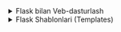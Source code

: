 <details>
<summary>
Flask bilan Veb-dasturlash
</summary>

Flask - bu Python'da veb-ilovalar yaratish uchun ishlatiladigan eng mashhur va engil vaznli freymworklardan biri. U minimalist dizaynga ega bo'lib, sizga kerakli funksiyalarni o'zingiz tanlash va qo'shish imkonini beradi. Bu esa Flaskni o'rganishni osonlashtiradi va uni kichik va katta loyihalar uchun ham moslashtiradi.

### 1-qism: Flask bilan tanishuv

**Veb-ilovalar nima?**

Veb-ilovalar - bu internet orqali ishlaydigan dasturlar. Ular foydalanuvchilarga ma'lumotlarni ko'rish, ma'lumotlarni kiritish, fayllarni yuklash, boshqa foydalanuvchilar bilan muloqot qilish va boshqa ko'plab amallarni bajarish imkonini beradi. Veb-ilovalarga misollar: ijtimoiy tarmoqlar (Facebook, Instagram), onlayn do'konlar (Amazon, AliExpress), qidiruv tizimlari (Google, Yandex) va boshqalar.

**Veb-freymworklar nima?**

Veb-freymworklar - bu veb-ilovalarni yaratishni osonlashtiradigan dasturiy ta'minot. Ular sizga veb-sahifalar yaratish, ma'lumotlar bazalari bilan ishlash, foydalanuvchilarni autentifikatsiya qilish va boshqa ko'plab vazifalarni bajarish uchun tayyor vositalarni taqdim etadi. Veb-freymworklardan foydalanish sizga kodni qayta yozishdan qutqaradi va ishlab chiqish jarayonini tezlashtiradi.

**Flask nima?**

Flask - bu Python'da yozilgan veb-freymwork. U "microframework" deb ataladi, chunki u juda kichik va sodda. Flask faqat asosiy funksiyalarni o'z ichiga oladi va sizga kerakli funksiyalarni o'zingiz tanlash imkonini beradi. Bu esa Flaskni o'rganishni osonlashtiradi va uni kichik va katta loyihalar uchun ham moslashtiradi.

**Flaskning afzalliklari:**

* **Engil vaznli:** Flask juda kichik va sodda. U faqat asosiy funksiyalarni o'z ichiga oladi va sizga kerakli funksiyalarni o'zingiz tanlash imkonini beradi. Bu esa ilovani tezroq ishlashiga va kamroq resurslarni talab qilishiga olib keladi.
* **Moslashuvchan:** Flask turli xil kutubxonalar va kengaytmalar bilan yaxshi ishlaydi. Bu sizga o'zingizning ehtiyojlaringizga mos ravishda ilovani sozlash imkonini beradi. Masalan, siz ma'lumotlar bazasi bilan ishlash uchun SQLAlchemy kutubxonasini yoki foydalanuvchilarni autentifikatsiya qilish uchun Flask-Login kutubxonasini ishlatishingiz mumkin.
* **O'rganish oson:** Flask'ning sodda tuzilishi va yaxshi hujjatlari uni o'rganishni osonlashtiradi. Agar siz Python dasturlash tilini bilsangiz, Flaskni o'rganish juda oson bo'ladi.
* **Tezkor ishlab chiqish:** Flask yordamida veb-ilovalarni tez va samarali yaratish mumkin. Flaskning soddaligi va moslashuvchanligi sizga ilovani tezroq ishlab chiqish imkonini beradi.

**Flaskni o'rnatish**

Flaskni o'rnatish uchun quyidagi buyruqni bajaring:

```bash
pip install Flask
```

**Oddiy Flask ilovasi**

Quyidagi kod oddiy Flask ilovasini yaratadi:

```python
from flask import Flask

app = Flask(__name__)

@app.route("/")
def salom():
  return "Salom, dunyo!"

if __name__ == "__main__":
  app.run()
```

Bu kodni `ilova.py` fayliga saqlab, keyin buyruq satrida `python ilova.py` buyrug'ini bajaring. Brauzerda `http://127.0.0.1:5000/` manziliga kirsangiz, "Salom, dunyo!" xabarini ko'rasiz.

Keling, bu kodni batafsil ko'rib chiqaylik:

* **`from flask import Flask`:** Bu qator `Flask` klassini `flask` modulida import qiladi. `Flask` klassi veb-ilovani yaratish uchun asosiy klass hisoblanadi.
* **`app = Flask(__name__)`:** Bu qator Flask ilovasini yaratadi. `__name__` o'zgaruvchisi joriy modul nomini saqlaydi.
* **`@app.route("/")`:** Bu dekorator `/` route'i uchun funksiya yaratadi. Route - bu veb-sahifadagi manzil. `/` belgisi asosiy sahifani bildiradi. Dekorator - bu funksiyaning xatti-harakatini o'zgartiradigan maxsus funksiya. Bu holda, `@app.route("/")` dekoratori `salom()` funksiyasini `/` route'i bilan bog'laydi.
* **`def salom():`:** Bu funksiya `/` route'iga kirishda bajariladi.
* **`return "Salom, dunyo!"`:** Bu qator "Salom, dunyo!" matnini veb-sahifada ko'rsatadi. `return` operatori funksiya qiymat qaytarishi uchun ishlatiladi.
* **`if __name__ == "__main__":`:** Bu shart kod faqat to'g'ridan-to'g'ri bajarilganda (interpretator orqali) bajarilishini ta'minlaydi.
* **`app.run()`:** Bu funksiya Flask ilovasini ishga tushiradi. Bu funksiya veb-serverni ishga tushiradi va ilovani ma'lum bir portda (standart ravishda 5000) ishga tushiradi.

**Route'lar**

Route'lar veb-sahifadagi manzillarni ifodalaydi. Flaskda route'lar `@app.route()` dekoratori yordamida yaratiladi. Har bir route ma'lum bir funksiya bilan bog'langan. Foydalanuvchi ma'lum bir route'ga kirganda, unga mos keladigan funksiya bajariladi.

**Misol:**

```python
@app.route("/haqida")
def haqida():
  return "Bu haqida sahifa."
```

Bu kod `/haqida` route'i uchun funksiya yaratadi. Brauzerda `http://127.0.0.1:5000/haqida` manziliga kirsangiz, "Bu haqida sahifa." xabarini ko'rasiz.

**Dinamik route'lar**

Dinamik route'lar o'zgaruvchan qismlarga ega bo'lgan route'lardir. Ular foydalanuvchidan ma'lumot olish uchun ishlatiladi. Dinamik qismlar burchak qavslar (`<>`) ichida ko'rsatiladi.

**Misol:**

```python
@app.route("/foydalanuvchi/<ism>")
def foydalanuvchi(ism):
  return f"Salom, {ism}!"
```

Bu kod `/foydalanuvchi/<ism>` route'i uchun funksiya yaratadi. `<ism>` qismi o'zgaruvchan qism bo'lib, u foydalanuvchi nomini ifodalaydi. Brauzerda `http://127.0.0.1:5000/foydalanuvchi/Ali` manziliga kirsangiz, "Salom, Ali!" xabarini ko'rasiz. Bu yerda `ism` o'zgaruvchisi "Ali" qiymatini oladi va funksiya bu qiymatni ishlatib, "Salom, Ali!" xabarini qaytaradi.

**HTTP metodlar**

HTTP (Hypertext Transfer Protocol) - bu veb-sahifalar va boshqa resurslarni uzatish uchun ishlatiladigan protokol. Veb-ilovalar bilan ishlashda ham HTTP protokoli ishlatiladi. HTTP so'rovlari turli xil metodlarga ega bo'lishi mumkin. Eng ko'p ishlatiladigan metodlar:

*   **`GET`:** Serverdan ma'lumotlarni olish uchun ishlatiladi.
*   **`POST`:** Serverga yangi ma'lumotlarni yuborish uchun ishlatiladi.

Flaskda siz `methods` parametri yordamida route'lar qaysi HTTP metodlarini qabul qilishini belgilashingiz mumkin.

**Misol:**

```python
@app.route("/forma", methods=['GET', 'POST'])
def forma():
  if request.method == 'POST':
    # Forma yuborilganda bajariladigan kod
    return "Ma'lumotlar qabul qilindi!"
  else:
    # Forma ko'rsatilganda bajariladigan kod
    return "Bu forma."
```

Bu misolda `/forma` route'i `GET` va `POST` metodlarini qabul qiladi. Agar foydalanuvchi brauzerda `http://127.0.0.1:5000/forma` manziliga kirsa, "Bu forma." xabari ko'rsatiladi. Agar foydalanuvchi formadagi ma'lumotlarni yuborsa, "Ma'lumotlar qabul qilindi!" xabari ko'rsatiladi.

Bu Flask asoslariga batafsilroq kirish edi. Keyingi darslarda biz Flaskning boshqa jihatlarini, jumladan, shablonlar (templates), ma'lumotlar bazalari bilan ishlash va boshqalarni ko'rib chiqamiz.

### 2-qism: O'qituvchi boshchiligidagi loyiha: "Shaxsiy blog" (Kengaytirilgan)

Ushbu loyihada biz birgalikda Flask yordamida shaxsiy blog yaratamiz. Blogda bosh sahifa, haqida sahifa, aloqa sahifa va blog postlar ro'yxati bo'ladi.  Bundan tashqari, biz dinamik URL'lardan foydalanib, har bir blog post uchun alohida sahifa yaratamiz. Men har bir qadamni tushuntirib beraman va siz meni kuzatib, kodni yozasiz.

**1-qadam: Flask ilovasini yaratish va bosh sahifani yaratish**

```python
from flask import Flask, render_template

app = Flask(__name__)

@app.route("/")
def bosh_sahifa():
  return render_template('index.html')

if __name__ == "__main__":
  app.run(debug=True)
```

Bu kodni `blog.py` fayliga saqlab, keyin buyruq satrida `python blog.py` buyrug'ini bajaring. Brauzerda `http://127.0.0.1:5000/` manziliga kirsangiz, "Bu bosh sahifa." xabarini ko'rasiz.

`app.run(debug=True)` funksiyasi Flask ilovasini disk raskadrovka (debugging) rejimida ishga tushiradi. Bu rejimda kodda xatolik bo'lsa, brauzerda xato haqida batafsil ma'lumot ko'rsatiladi.

**2-qadam: HTML shablonini yaratish**

* `templates` nomli papka yarating va unda `index.html` faylini yarating.
* `index.html` fayliga quyidagi HTML kodni yozing:

```html
<!DOCTYPE html>
<html lang="uz">
<head>
  <meta charset="UTF-8">
  <title>Mening blogim</title>
</head>
<body>

  <h1>Mening blogim</h1>
  <p>Bu mening shaxsiy blogim.</p>

</body>
</html>
```

Bu yerda biz oddiy HTML shablonini yaratdik. Keyinchalik bu shablonga boshqa elementlarni qo'shamiz.

**3-qadam: Haqida va aloqa sahifalarini yaratish**

```python
@app.route("/haqida")
def haqida():
  return render_template('haqida.html')

@app.route("/aloqa")
def aloqa():
  return render_template('aloqa.html')
```

Bu kod `/haqida` va `/aloqa` route'lari uchun funksiyalar yaratadi.  

*   `templates` papkasida `haqida.html` va `aloqa.html` fayllarini yarating.
*   Bu fayllarga mos HTML kodini yozing.

**4-qadam: Blog postlar ro'yxatini yaratish**

```python
postlar = [
  {
    "sarlavha": "Birinchi post",
    "matn": "Bu mening birinchi blog postim.",
    "url": "birinchi-post"
  },
  {
    "sarlavha": "Ikkinchi post",
    "matn": "Bu mening ikkinchi blog postim.",
    "url": "ikkinchi-post"
  }
]

@app.route("/postlar")
def postlar_royxati():
  return render_template('postlar.html', postlar=postlar)
```

Bu yerda biz `postlar` nomli ro'yxat yaratdik va unga ikkita blog post haqida ma'lumot qo'shdik. Har bir post lug'at shaklida bo'lib, `sarlavha`, `matn` va `url` kalitlariga ega.

`postlar_royxati()` funksiyasi `postlar.html` shablonini render qiladi va unga `postlar` o'zgaruvchisini uzatadi.

*   `templates` papkasida `postlar.html` faylini yarating.
*   Bu faylda `postlar` o'zgaruvchisidan foydalanib, blog postlar ro'yxatini ko'rsating.

**5-qadam: Dinamik route'lar yaratish**

```python
@app.route("/post/<url>")
def post(url):
  for post in postlar:
    if post['url'] == url:
      return render_template('post.html', post=post)
  return "Post topilmadi"
```

Bu kod `/post/<url>` route'i uchun funksiya yaratadi. `<url>` qismi o'zgaruvchan qism bo'lib, u blog post URL manzilini ifodalaydi. Funksiya `postlar` ro'yxatida berilgan URL manziliga ega postni qidiradi va agar topsa, `post.html` shablonini render qiladi. Aks holda, "Post topilmadi" xabarini qaytaradi.

*   `templates` papkasida `post.html` faylini yarating.
*   Bu faylda `post` o'zgaruvchisidan foydalanib, blog postni ko'rsating.

Bu loyihada biz Flask yordamida shaxsiy blog yaratdik. Biz route'lar yaratishni, HTML shablonlaridan foydalanishni va dinamik route'lar yaratishni o'rgandik.

### 3-qism: Mustaqil loyiha: "Portfolio sayti"

Ushbu loyihada siz Flask yordamida o'zingizning portfolio saytingizni yaratasiz. Saytda bosh sahifa, loyihalaringiz ro'yxati va aloqa formasi bo'ladi. Bu loyiha sizga Flask bilan ishlash, route'lar yaratish, shablonlardan foydalanish va forma ma'lumotlarini qayta ishlash ko'nikmalarini mustahkamlashga yordam beradi.

**Vazifalar:**

1. **Flask ilovasini yarating:**

    * `Flask` klassini import qiling.
    * Flask ilovasini yarating.

**Tushuntirish:**

*   `flask` moduli Python'da veb-ilovalar yaratish uchun ishlatiladigan Flask freymwork'ini o'z ichiga oladi.
*   `from flask import Flask` kodi bilan Flask klassini import qiling. Bu sizga Flask ilovasini yaratish imkonini beradi.
*   `app = Flask(__name__)` kodi bilan Flask ilovasini yarating. `__name__` o'zgaruvchisi joriy modul nomini bildiradi.


2. **Bosh sahifani yarating:**

    * `/` route'i uchun funksiya yarating.
    * Funksiya `render_template()` funksiyasi yordamida `index.html` shablonini render qilsin.

**Tushuntirish:**

*   `@app.route('/')` dekoratori funksiyani `/` route'i bilan bog'laydi. Bu degani, foydalanuvchi saytning asosiy manziliga kirganda, bu funksiya bajariladi.
*   `render_template()` funksiyasi HTML shablonini render qilish uchun ishlatiladi. Bu funksiya shablon faylini o'qiydi va undagi o'zgaruvchilarni almashtirib, HTML kodini qaytaradi.


3. **Loyihalar sahifasini yarating:**

    * `/loyihalar` route'i uchun funksiya yarating.
    * Funksiya `render_template()` funksiyasi yordamida `loyihalar.html` shablonini render qilsin.
    * Shablonga loyihalaringiz haqidagi ma'lumotlarni uzating. Ma'lumotlarni ro'yxat yoki lug'at shaklida uzatishingiz mumkin.

**Tushuntirish:**

*   `@app.route('/loyihalar')` dekoratori funksiyani `/loyihalar` route'i bilan bog'laydi.
*   `render_template()` funksiyasiga shablon nomi va uzatiladigan o'zgaruvchilarni argument sifatida bering. Masalan, agar siz `loyihalar` nomli ro'yxatni shablonga uzatmoqchi bo'lsangiz, `render_template('loyihalar.html', loyihalar=loyihalar)` deb yozing.


4. **Aloqa formasini yarating:**

    * `/aloqa` route'i uchun funksiya yarating.
    * Funksiya `GET` va `POST` metodlarini qabul qilsin.
    * Agar so'rov `GET` metodi bilan bo'lsa, `render_template()` funksiyasi yordamida `aloqa.html` shablonini render qiling.
    * Agar so'rov `POST` metodi bilan bo'lsa, formadan ma'lumotlarni oling va ularni konsolga chiqaring.

**Tushuntirish:**

*   `@app.route('/aloqa', methods=['GET', 'POST'])` dekoratori funksiyani `/aloqa` route'i bilan bog'laydi va bu route'ning `GET` va `POST` metodlarini qabul qilishini bildiradi.
*   `request.method` xossasi so'rov metodini qaytaradi.
*   `request.form` ob'ekti formadan yuborilgan ma'lumotlarni o'z ichiga oladi.


5. **HTML shablonlarini yarating:**

    * `templates` papkasida `index.html`, `loyihalar.html` va `aloqa.html` fayllarini yarating.
    * Bu fayllarga mos HTML kodini yozing.

**Tushuntirish:**

*   `templates` papkasi Flask ilovasida ishlatiladigan HTML shablonlarini saqlash uchun ishlatiladi.
*   `index.html` faylida bosh sahifa kontentini yarating.
*   `loyihalar.html` faylida loyihalaringiz ro'yxatini yarating.
*   `aloqa.html` faylida aloqa formasini yarating. Formada ism, email va xabar maydonlari bo'lishi kerak.


6. **CSS stillarini qo'llang:**

    * `style.css` faylida sahifa elementlariga stillarni qo'llang.

**Tushuntirish:**

*   `style.css` faylida CSS kodini yozing.
*   CSS selektorlaridan foydalanib, elementlarga stillarni qo'llang.
*   CSS xossalari va qiymatlaridan foydalanib, elementlarning ko'rinishini o'zgartiring.
*   Ijodiy bo'ling va sahifangizni o'zingizga yoqqan tarzda stillashtiring.


7. **Ilovani ishga tushiring:**

    * `app.run(debug=True)` funksiyasi yordamida ilovani ishga tushiring.

**Tushuntirish:**

*   `app.run()` funksiyasi Flask ilovasini ishga tushiradi.
*   `debug=True` parametri disk raskadrovka rejimini yoqadi. Bu rejimda kodda xatolik bo'lsa, brauzerda xato haqida batafsil ma'lumot ko'rsatiladi.
</details>


<details>
<summary>
Flask Shablonlari (Templates)
</summary>

Veb-ilovalar odatda dinamik kontentni ko'rsatadi. Ya'ni, sahifa mazmuni foydalanuvchiga, so'rovga yoki boshqa omillarga qarab o'zgaradi. Flaskda dinamik kontent yaratish uchun **shablonlar** (templates) ishlatiladi. Shablonlar - bu HTML fayllar bo'lib, ular ichida Python kodi ham bo'lishi mumkin. Flask shablon tizimi Jinja deb ataladi.

### 1-qism: Shablonlar bilan tanishuv

**Shablonlar nima uchun kerak?**

Shablonlar veb-ilovalarni yaratishni osonlashtiradi. Ular quyidagi afzalliklarga ega:

*   **Kodni qayta ishlatish:** Siz bir xil shablonni turli xil sahifalarda ishlatishingiz mumkin.
*   **Dizayn va mantiqni ajratish:** Shablonlar dizaynni (HTML) mantiqdan (Python) ajratishga yordam beradi. Bu esa kodni o'qish va tushunishni osonlashtiradi.
*   **Dinamik kontent:** Shablonlar yordamida siz foydalanuvchiga, so'rovga yoki boshqa omillarga qarab o'zgaradigan dinamik kontent yaratishingiz mumkin.

**Shablonlarni qanday ishlatish mumkin?**

Flaskda shablonlar `templates` nomli papkada saqlanadi. `render_template()` funksiyasi yordamida shablonlarni render qilish (HTML kodini yaratish) mumkin.

**Misol:**

```python
from flask import Flask, render_template

app = Flask(__name__)

@app.route("/")
def bosh_sahifa():
  return render_template('index.html', ism="Ali")

if __name__ == "__main__":
  app.run(debug=True)
```

*   `templates` papkasida `index.html` faylini yarating.
*   `index.html` fayliga quyidagi kodni yozing:

```html
<!DOCTYPE html>
<html lang="uz">
<head>
  <meta charset="UTF-8">
  <title>Bosh sahifa</title>
</head>
<body>

  <h1>Salom, {{ ism }}!</h1>

</body>
</html>
```

Bu misolda biz `render_template()` funksiyasiga `ism="Ali"` argumentini berdik. Bu argument `index.html` shablonidagi `{{ ism }}` o'zgaruvchisini "Ali" qiymati bilan almashtiradi. Brauzerda `http://127.0.0.1:5000/` manziliga kirsangiz, "Salom, Ali!" xabarini ko'rasiz.

**Shablonlarda Python kodi**

Shablonlarda Python kodini bajarish uchun jingalak qavslar (`{{ }}`) dan foydalaniladi.

**Misol:**

```html
<!DOCTYPE html>
<html lang="uz">
<head>
  <meta charset="UTF-8">
  <title>Bosh sahifa</title>
</head>
<body>

  <h1>{{ 1 + 1 }}</h1>

</body>
</html>
```

Bu misolda `{{ 1 + 1 }}` kodi 2 ga teng bo'ladi va sahifada `<h1>2</h1>` ko'rsatiladi.

**Shartli operatorlar**

Shablonlarda shartli operatorlardan foydalanish mumkin.

**Misol:**

```html
{% if ism %}
  <h1>Salom, {{ ism }}!</h1>
{% else %}
  <h1>Salom, mehmon!</h1>
{% endif %}
```

Bu misolda agar `ism` o'zgaruvchisi mavjud bo'lsa, "Salom, [ism]!" xabari ko'rsatiladi. Aks holda, "Salom, mehmon!" xabari ko'rsatiladi.

**Sikllar**

Shablonlarda sikllardan foydalanish mumkin.

**Misol:**

```html
<ul>
{% for meva in mevalar %}
  <li>{{ meva }}</li>
{% endfor %}
</ul>
```

Bu misolda `mevalar` ro'yxatidagi har bir element uchun `<li>` tegi yaratiladi.

**Shablonlarni meros qilib olish (inheritance)**

Shablonlarni meros qilib olish - bu bir shablonda boshqa shablonning mazmunini ishlatish imkonini beruvchi mexanizm. Bu kodni qayta ishlatish va shablonlarni tartibli saqlash uchun juda foydali.

**Misol:**

* `base.html` faylini yarating:

```html
<!DOCTYPE html>
<html lang="uz">
<head>
  <meta charset="UTF-8">
  <title>{% block title %}{% endblock %}</title>
</head>
<body>

  {% block content %}{% endblock %}

</body>
</html>
```

* `index.html` faylini yarating:

```html
{% extends 'base.html' %}

{% block title %}Bosh sahifa{% endblock %}

{% block content %}
  <h1>Salom, dunyo!</h1>
{% endblock %}
```

Bu misolda `index.html` fayli `base.html` faylini meros qilib oladi. `{% block title %}` va `{% block content %}` bloklari `base.html` faylidagi mos keladigan bloklarni almashtiradi.

Bu Flask shablonlariga qisqacha kirish edi. Keyingi darslarda biz shablonlar bilan ishlashning boshqa jihatlarini, jumladan, filtrlarni va makro'larni ko'rib chiqamiz.

### 2-qism: O'qituvchi boshchiligidagi loyiha: "Yangiliklar sayti"

Ushbu loyihada biz birgalikda Flask va Jinja shablonlaridan foydalanib, oddiy yangiliklar saytini yaratamiz. Saytda yangiliklar ro'yxati va har bir yangilik uchun alohida sahifa bo'ladi. Men har bir qadamni tushuntirib beraman va siz meni kuzatib, kodni yozasiz.

**1-qadam: Flask ilovasini yaratish**

```python
from flask import Flask, render_template

app = Flask(__name__)

yangiliklar = [
    {
        "sarlavha": "Yangi texnologiyalar",
        "matn": "Sun'iy intellekt sohasidagi yangi kashfiyotlar...",
        "url": "yangi-texnologiyalar"
    },
    {
        "sarlavha": "Sport yangiliklari",
        "matn": "Futbol bo'yicha Jahon chempionati natijalari...",
        "url": "sport-yangiliklari"
    }
]

@app.route("/")
def bosh_sahifa():
  return render_template('index.html', yangiliklar=yangiliklar)

if __name__ == "__main__":
  app.run(debug=True)
```

Bu kodni `yangiliklar.py` fayliga saqlab, keyin buyruq satrida `python yangiliklar.py` buyrug'ini bajaring.

Bu yerda biz `yangiliklar` nomli ro'yxat yaratdik va unga ikkita yangilik haqida ma'lumot qo'shdik. Har bir yangilik lug'at shaklida bo'lib, `sarlavha`, `matn` va `url` kalitlariga ega.

`bosh_sahifa()` funksiyasi `index.html` shablonini render qiladi va unga `yangiliklar` o'zgaruvchisini uzatadi.

**2-qadam: Asosiy shablonni yaratish**

* `templates` nomli papka yarating va unda `base.html` faylini yarating.
* `base.html` fayliga quyidagi HTML kodni yozing:

```html
<!DOCTYPE html>
<html lang="uz">
<head>
  <meta charset="UTF-8">
  <title>{% block title %}{% endblock %}</title>
</head>
<body>

  <h1>Yangiliklar sayti</h1>

  {% block content %}{% endblock %}

</body>
</html>
```

Bu yerda biz asosiy shablonni yaratdik. `{% block title %}` va `{% block content %}` bloklari boshqa shablonlarda almashtiriladi.

**3-qadam: Bosh sahifa shablonini yaratish**

* `templates` papkasida `index.html` faylini yarating.
* `index.html` fayliga quyidagi HTML kodni yozing:

```html
{% extends 'base.html' %}

{% block title %}Bosh sahifa{% endblock %}

{% block content %}
  <h2>Yangi yangiliklar</h2>
  <ul>
  {% for yangilik in yangiliklar %}
    <li><a href="/yangilik/{{ yangilik.url }}">{{ yangilik.sarlavha }}</a></li>
  {% endfor %}
  </ul>
{% endblock %}
```

Bu yerda biz `index.html` shablonini yaratdik va uni `base.html` shablonidan meros qilib oldik. `{% block title %}` blokida sahifa sarlavhasini, `{% block content %}` blokida esa yangiliklar ro'yxatini ko'rsatdik.

**4-qadam: Yangiliklar sahifasini yaratish**

```python
@app.route("/yangilik/<url>")
def yangilik(url):
  for yangilik in yangiliklar:
    if yangilik['url'] == url:
      return render_template('yangilik.html', yangilik=yangilik)
  return "Yangilik topilmadi"
```

Bu kod `/yangilik/<url>` route'i uchun funksiya yaratadi. `<url>` qismi o'zgaruvchan qism bo'lib, u yangilik URL manzilini ifodalaydi. Funksiya `yangiliklar` ro'yxatida berilgan URL manziliga ega yangilikni qidiradi va agar topsa, `yangilik.html` shablonini render qiladi. Aks holda, "Yangilik topilmadi" xabarini qaytaradi.

*   `templates` papkasida `yangilik.html` faylini yarating.
*   Bu faylda `yangilik` o'zgaruvchisidan foydalanib, yangilikni ko'rsating.

**5-qadam: Shartli operatorlardan foydalanish**

* `yangilik.html` faylida quyidagi kodni qo'shing:

```html
{% extends 'base.html' %}

{% block title %}{{ yangilik.sarlavha }}{% endblock %}

{% block content %}
  <h2>{{ yangilik.sarlavha }}</h2>
  <p>{{ yangilik.matn }}</p>

  {% if yangilik.url == "yangi-texnologiyalar" %}
    <p>Bu texnologiyalar haqidagi yangilik.</p>
  {% endif %}
{% endblock %}
```

Bu yerda biz `if` shartidan foydalanib, agar yangilik URL manzili "yangi-texnologiyalar" ga teng bo'lsa, qo'shimcha xabar ko'rsatamiz.

Bu loyihada biz Flask va Jinja shablonlaridan foydalanib, oddiy yangiliklar saytini yaratdik. Biz shablonlarni meros qilib olishni, o'zgaruvchilarni uzatishni, sikllardan foydalanishni va shartli operatorlardan foydalanishni o'rgandik.

### 3-qism: Mustaqil loyiha: "Shaxsiy blog"

Ushbu loyihada siz Flask va Jinja shablonlaridan foydalanib, o'zingizning shaxsiy blogingizni yaratasiz. Blogda bosh sahifa, "Men haqimda" sahifasi va blog postlar ro'yxati bo'ladi.

**Vazifalar:**

1. **Flask ilovasini yarating:**

    * `Flask` klassini import qiling.
    * Flask ilovasini yarating.

**Tushuntirish:**

*   `from flask import Flask` kodi bilan Flask klassini import qiling.
*   `app = Flask(__name__)` kodi bilan Flask ilovasini yarating.


2. **Bosh sahifani yarating:**

    * `/` route'i uchun funksiya yarating.
    * Funksiya `render_template()` funksiyasi yordamida `index.html` shablonini render qilsin.
    * Shablonga o'zingizning ismingizni o'zgaruvchi sifatida uzating.

**Tushuntirish:**

*   `@app.route('/')` dekoratori yordamida `/` route'i uchun funksiya yarating.
*   `render_template('index.html', ism="Ismingiz")` funksiyasini chaqirib, `index.html` shablonini render qiling va `ism` o'zgaruvchisiga o'zingizning ismingizni bering.


3. **"Men haqimda" sahifasini yarating:**

    * `/men_haqimda` route'i uchun funksiya yarating.
    * Funksiya `render_template()` funksiyasi yordamida `men_haqimda.html` shablonini render qilsin.
    * Shablonga o'zingiz haqingizda ma'lumotlarni (qiziqishlaringiz, sevimli mashg'ulotlaringiz va hokazo) o'zgaruvchilar sifatida uzating.

**Tushuntirish:**

*   `@app.route('/men_haqimda')` dekoratori yordamida `/men_haqimda` route'i uchun funksiya yarating.
*   `render_template()` funksiyasiga shablon nomi va uzatiladigan o'zgaruvchilarni argument sifatida bering.


4. **Blog postlar ro'yxatini yarating:**

    * Blog postlar haqida ma'lumotlarni saqlaydigan ro'yxat yarating.
    * Ro'yxatning har bir elementi lug'at (`dict`) bo'lsin va quyidagi kalitlarga ega bo'lsin:
        * `"sarlavha"`: Post sarlavhasi (matn).
        * `"matn"`: Post matni (matn).
    * Kamida uchta blog post qo'shing.
    * `/blog` route'i uchun funksiya yarating.
    * Funksiya `render_template()` funksiyasi yordamida `blog.html` shablonini render qilsin.
    * Shablonga blog postlar ro'yxatini o'zgaruvchi sifatida uzating.

**Tushuntirish:**

*   Ro'yxat yaratish uchun kvadrat qavslar (`[]`) dan foydalaning.
*   Lug'atlar jingalak qavslar (`{}`) ichida yaratiladi.
*   `@app.route('/blog')` dekoratori yordamida `/blog` route'i uchun funksiya yarating.
*   `render_template()` funksiyasiga shablon nomi va uzatiladigan o'zgaruvchilarni argument sifatida bering.


5. **HTML shablonlarini yarating:**

    * `templates` papkasida `base.html`, `index.html`, `men_haqimda.html` va `blog.html` fayllarini yarating.
    * Bu fayllarga mos HTML kodini yozing.

**Tushuntirish:**

*   `base.html` faylida asosiy shablonni yarating. Bu shablonda umumiy elementlar (masalan, navigatsiya menyusi, footer) bo'lishi kerak.
*   `index.html` faylida bosh sahifa kontentini yarating.
*   `men_haqimda.html` faylida "Men haqimda" sahifasi kontentini yarating.
*   `blog.html` faylida blog postlar ro'yxatini yarating. `for` sikli yordamida ro'yxatdagi har bir postni ko'rsating.


6. **CSS stillarini qo'llang:**

    * `style.css` faylida sahifa elementlariga stillarni qo'llang.

**Tushuntirish:**

*   CSS faylini HTML fayliga bog'lash uchun `<link>` tegini ishlating.
*   CSS selektorlaridan foydalanib, elementlarga stillarni qo'llang.
*   CSS xossalari va qiymatlaridan foydalanib, elementlarning ko'rinishini o'zgartiring.
*   Ijodiy bo'ling va sahifangizni o'zingizga yoqqan tarzda stillashtiring.


7. **Ilovani ishga tushiring:**

    * `app.run(debug=True)` funksiyasi yordamida ilovani ishga tushiring.

**Tushuntirish:**

*   `app.run()` funksiyasi Flask ilovasini ishga tushiradi.
*   `debug=True` parametri disk raskadrovka rejimini yoqadi.
</details>